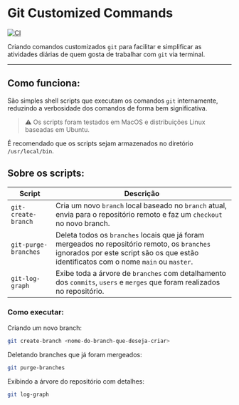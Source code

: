 # Git Customized Commands

[![CI](https://github.com/jonathanmdr/GitCustomizedCommands/actions/workflows/ci.yml/badge.svg?branch=master)](https://github.com/jonathanmdr/GitCustomizedCommands/actions/workflows/ci.yml)

Criando comandos customizados `git` para facilitar e simplificar as atividades diárias de quem gosta de trabalhar com `git` via terminal.

---

## Como funciona:

São simples shell scripts que executam os comandos `git` internamente, reduzindo a verbosidade dos comandos de forma bem significativa.

> :warning: Os scripts foram testados em MacOS e distribuições Linux baseadas em Ubuntu.

É recomendado que os scripts sejam armazenados no diretório `/usr/local/bin`.

## Sobre os scripts:

Script | Descrição
--|--|
`git-create-branch` | Cria um novo `branch` local baseado no `branch` atual, envia para o repositório remoto e faz um `checkout` no novo branch.
`git-purge-branches` | Deleta todos os `branches` locais que já foram mergeados no repositório remoto, os `branches` ignorados por este script são os que estão identificatos com o nome `main` ou `master`.
`git-log-graph` | Exibe toda a árvore de `branches` com detalhamento dos `commits`, `users` e `merges` que foram realizados no repositório.

### Como executar:

Criando um novo branch:
```sh
git create-branch <nome-do-branch-que-deseja-criar>
```

Deletando branches que já foram mergeados:
```sh
git purge-branches
```

Exibindo a árvore do repositório com detalhes:
```sh
git log-graph
```
